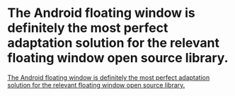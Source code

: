 # The Android floating window is definitely the most perfect adaptation solution for the relevant floating window open source library.
[The Android floating window is definitely the most perfect adaptation solution for the relevant floating window open source library.](https://aiwithcloud.com/2022/09/15/the_android_floating_window_is_definitely_the_most_perfect_adaptation_solution_for_the_relevant_floating_window_open_source_library/)